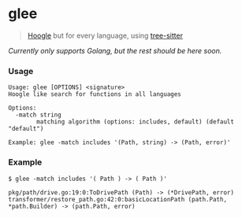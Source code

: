 # glee

> [Hoogle](https://hoogle.haskell.org/) but for every language, using [tree-sitter](https://tree-sitter.github.io/tree-sitter/)

*Currently only supports Golang, but the rest should be here soon.*

### Usage

```
Usage: glee [OPTIONS] <signature>
Hoogle like search for functions in all languages

Options:
  -match string
        matching algorithm (options: includes, default) (default "default")

Example: glee -match includes '(Path, string) -> (Path, error)'
```

### Example

```
$ glee -match includes '( Path ) -> ( Path )'

pkg/path/drive.go:19:0:ToDrivePath (Path) -> (*DrivePath, error)
transformer/restore_path.go:42:0:basicLocationPath (path.Path, *path.Builder) -> (path.Path, error)
```
